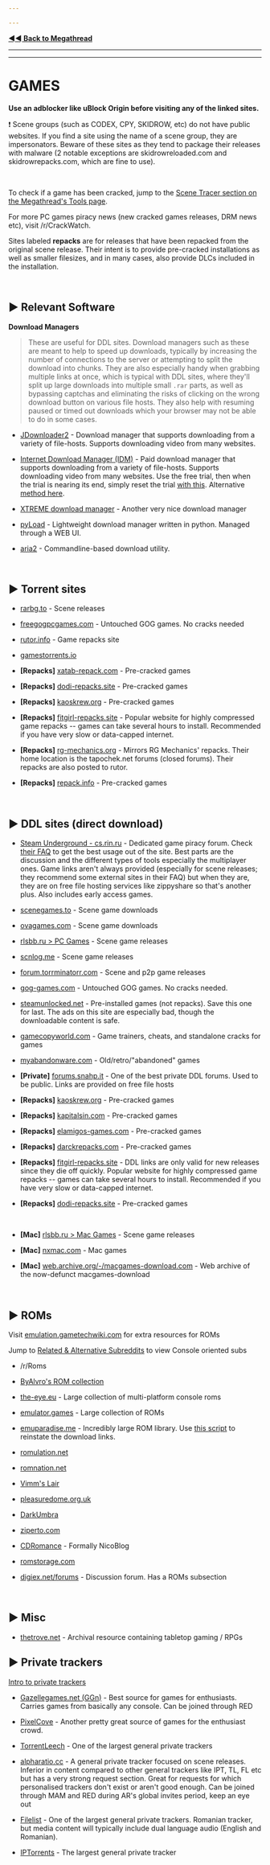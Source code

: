 ---
---
[**◄◄ Back to Megathread**](https://www.reddit.com/r/Piracy/wiki/megathread)

---
---

# GAMES

**Use an adblocker like uBlock Origin before visiting any of the linked sites.**

❗ Scene groups (such as CODEX, CPY, SKIDROW, etc) do not have public websites. If you find a site using the name of a scene group, they are impersonators. Beware of these sites as they tend to package their releases with malware (2 notable exceptions are skidrowreloaded.com and skidrowrepacks.com, which are fine to use).

&nbsp;

To check if a game has been cracked, jump to the [Scene Tracer section on the Megathread's Tools page](https://www.reddit.com/r/Piracy/wiki/megathread/tools#wiki_.25BA_scene_.2F_p2p_tracer_websites.3A). 

For more PC games piracy news (new cracked games releases, DRM news etc), visit /r/CrackWatch. 

Sites labeled **repacks** are for releases that have been repacked from the original scene release. Their intent is to provide pre-cracked installations as well as smaller filesizes, and in many cases, also provide DLCs included in the installation.

&nbsp;






## ► Relevant Software

**Download Managers**

> These are useful for DDL sites. Download managers such as these are meant to help to speed up downloads, typically by increasing the number of connections to the server or attempting to split the download into chunks. They are also especially handy when grabbing multiple links at once, which is typical with DDL sites, where they'll split up large downloads into multiple small `.rar` parts, as well as bypassing captchas and eliminating the risks of clicking on the wrong download button on various file hosts. They also help with resuming paused or timed out downloads which your browser may not be able to do in some cases.

* [JDownloader2](http://jdownloader.org/jdownloader2) - Download manager that supports downloading from a variety of file-hosts. Supports downloading video from many websites.
* [Internet Download Manager \(IDM\)](https://www.internetdownloadmanager.com/download.html) - Paid download manager that supports downloading from a variety of file-hosts. Supports downloading video from many websites. Use the free trial, then when the trial is nearing its end, simply reset the trial [with this](https://github.com/J2TEAM/idm-trial-reset). Alternative [method here](https://www.reddit.com/r/Piracy/comments/fe8l96/idm_trial_reset_not_working_anymore_what_now/fjmxjdk/).
* [XTREME download manager](https://subhra74.github.io/xdm/) - Another very nice download manager
* [pyLoad](https://pyload.net/) - Lightweight download manager written in python. Managed through a WEB UI.
* [aria2](https://aria2.github.io/) - Commandline-based download utility.

&nbsp;






## ►  **Torrent sites**

* [rarbg.to](http://rarbg.to/) - Scene releases

* [freegogpcgames.com](https://freegogpcgames.com/) - Untouched GOG games. No cracks needed

* [rutor.info](http://rutor.info/games) - Game repacks site

* [gamestorrents.io](https://www.gamestorrents.io/)

* **[Repacks]** [xatab-repack.com](https://t.xatab-repack.com/) - Pre-cracked games

* **[Repacks]** [dodi-repacks.site](http://dodi-repacks.site/) - Pre-cracked games

* **[Repacks]** [kaoskrew.org](https://kaoskrew.org/) - Pre-cracked games

* **[Repacks]** [fitgirl-repacks.site](http://fitgirl-repacks.site/) - Popular website for highly compressed game repacks -- games can take several hours to install. Recommended if you have very slow or data-capped internet.

* **[Repacks]** [rg-mechanics.org](https://rg-mechanics.org/) - Mirrors RG Mechanics' repacks. Their home location is the tapochek.net forums (closed forums). Their repacks are also posted to rutor.

* **[Repacks]** [repack.info](https://repack.info/) - Pre-cracked games

&nbsp;






## ►  **DDL sites (direct download)**

* [Steam Underground - cs.rin.ru](https://cs.rin.ru/forum/viewforum.php?f=10) - Dedicated game piracy forum. Check [their FAQ](https://cs.rin.ru/forum/viewtopic.php?f=10&t=98158) to get the best usage out of the site. Best parts are the discussion and the different types of tools especially the multiplayer ones. Game links aren't always provided (especially for scene releases; they recommend some external sites in their FAQ) but when they are, they are on free file hosting services like zippyshare so that's another plus. Also includes early access games.

* [scenegames.to](https://scenegames.to/) - Scene game downloads

* [ovagames.com](http://www.ovagames.com/) - Scene game downloads

* [rlsbb.ru > PC Games](https://rlsbb.ru/category/games/pc/) - Scene game releases

* [scnlog.me](https://scnlog.me/) - Scene game releases

* [forum.torrminatorr.com](https://forum.torrminatorr.com/) - Scene and p2p game releases

* [gog-games.com](https://gog-games.com/) - Untouched GOG games. No cracks needed.

* [steamunlocked.net](https://steamunlocked.net/) - Pre-installed games (not repacks). Save this one for last. The ads on this site are especially bad, though the downloadable content is safe.

* [gamecopyworld.com](https://gamecopyworld.com/games/index.php) - Game trainers, cheats, and standalone cracks for games

* [myabandonware.com](https://www.myabandonware.com/) - Old/retro/"abandoned" games

* **[Private]** [forums.snahp.it](https://forum.snahp.it/) - One of the best private DDL forums. Used to be public. Links are provided on free file hosts

* **[Repacks]** [kaoskrew.org](https://kaoskrew.org/) - Pre-cracked games

* **[Repacks]** [kapitalsin.com](http://www.kapitalsin.com/forum/index.php?board=4.0) - Pre-cracked games

* **[Repacks]** [elamigos-games.com](https://www.elamigos-games.com/) - Pre-cracked games

* **[Repacks]** [darckrepacks.com](https://darckrepacks.com/) - Pre-cracked games

* **[Repacks]** [fitgirl-repacks.site](http://fitgirl-repacks.site/) - DDL links are only valid for new releases since they die off quickly. Popular website for highly compressed game repacks -- games can take several hours to install. Recommended if you have very slow or data-capped internet.

* **[Repacks]** [dodi-repacks.site](http://dodi-repacks.site/) - Pre-cracked games

&nbsp;


* **[Mac]** [rlsbb.ru > Mac Games](https://rlsbb.ru/category/games/mac-games/) - Scene game releases

* **[Mac]** [nxmac.com](https://nxmac.com/) - Mac games

* **[Mac]** [web.archive.org/-/macgames-download.com](https://web.archive.org/web/20181113021918/http://macgames-download.com/) - Web archive of the now-defunct macgames-download

&nbsp;







## ►  **ROMs**
Visit [emulation.gametechwiki.com](https://emulation.gametechwiki.com/index.php/ROM_%26_ISO_Sites) for extra resources for ROMs

Jump to [Related & Alternative Subreddits](https://www.reddit.com/r/Piracy/wiki/megathread/related_subreddits) to view Console oriented subs

* /r/Roms 

* [ByAlvro's ROM collection](https://old.reddit.com/r/DataHoarder/comments/bi4u7e/byalvro_is_retiring_so_his_entire_playstation/)

* [the-eye.eu](http://the-eye.eu/public/rom/) - Large collection of multi-platform console roms

* [emulator.games](https://emulator.games/) - Large collection of ROMs

* [emuparadise.me](https://www.emuparadise.me) - Incredibly large ROM library. Use [this script](https://old.reddit.com/r/Piracy/comments/9zuu6p/emuparadise_roms_easy_download/) to reinstate the download links.

* [romulation.net](https://www.romulation.net/)

* [romnation.net](https://www.romnation.net/)

* [Vimm's Lair](https://vimm.net/?p=vault)

* [pleasuredome.org.uk](http://www.pleasuredome.org.uk/)

* [DarkUmbra](https://darkumbra.net)

* [ziperto.com](https://www.ziperto.com/)

* [CDRomance](https://cdromance.com) - Formally NicoBlog

* [romstorage.com](https://www.romstorage.com/)

* [digiex.net/forums](https://digiex.net/forums/) - Discussion forum. Has a ROMs subsection

&nbsp;






## ► **Misc**

* [thetrove.net](https://thetrove.net/) - Archival resource containing tabletop gaming / RPGs



## ►  **Private trackers**

[Intro to private trackers](https://www.reddit.com/r/Piracy/wiki/guides/private_trackers)

* [Gazellegames.net (GGn)](https://gazellegames.net) - Best source for games for enthusiasts. Carries games from basically any console. Can be joined through RED

* [PixelCove](https://www.pixelcove.me/) - Another pretty great source of games for the enthusiast crowd.

* [TorrentLeech](https://www.torrentleech.org/) - One of the largest general private trackers

* [alpharatio.cc](https://alpharatio.cc/) - A general private tracker focused on scene releases. Inferior in content compared to other general trackers like IPT, TL, FL etc but has a very strong request section. Great for requests for which personalised trackers don't exist or aren't good enough. Can be joined through MAM and RED during AR's global invites period, keep an eye out

* [Filelist](https://filelist.io/) - One of the largest general private trackers. Romanian tracker, but media content will typically include dual language audio (English and Romanian).

* [IPTorrents](http://iptorrents.com/) - The largest general private tracker

&nbsp;